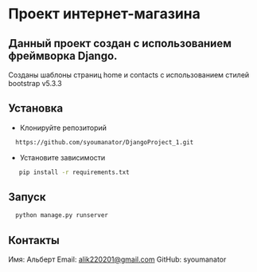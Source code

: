 # Проект интернет-магазина

## Данный проект создан с использованием фреймворка Django.
Созданы шаблоны страниц home и contacts с использованием стилей bootstrap v5.3.3

## Установка

* Клонируйте репозиторий

```bash
  https://github.com/syoumanator/DjangoProject_1.git

  ```

* Установите зависимости

```bash
   pip install -r requirements.txt
```

## Запуск

```bash
  python manage.py runserver
```

## Контакты

Имя: Альберт
Email: alik220201@gmail.com
GitHub: syoumanator
